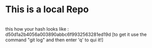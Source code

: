 # This is a local Repo
<br>
this how your hash looks like : d50d1a2b4056a003890abbc6f9932563281ed19d [to get it use the command "git log" and then enter 'q' to qui it!]